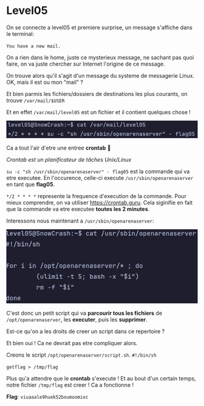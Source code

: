 # Level05
On se connecte a level05 et premiere surprise, un message s'affiche dans le terminal:

`You have a new mail.`

On a rien dans le home, juste ce mysterieux message, ne sachant pas quoi faire, on va juste chercher sur Internet l'origine de ce message.

On trouve alors qu'il s'agit d'un message du systeme de messagerie Linux. OK, mais il est ou mon "mail" ?

Et bien parmis les fichiers/dossiers de destinations les plus courants, on trouve `/var/mail/$USER`

Et en effet `/var/mail/level05` est un fichier et il contient quelques chose !

![*mail.png*](./mail.png)

Ca a tout l'air d'etre une entree **crontab** 🤔

*Crontab est un planificateur de tâches Unix/Linux*

`su -c "sh /usr/sbin/openarenaserver" - flag05` est la commande qui va etre executee. En l'occurence, celle-ci execute `/usr/sbin/openarenaserver` en tant que **flag05**.


`*/2 * * * *` represente la frequence d'execution de la commande. Pour mieux comprendre, on va utiliser https://crontab.guru. Cela siginifie en fait que la commande va etre executee **toutes les 2 minutes**.

Interessons nous maintenant a `/usr/sbin/openarenaserver`:

![*openarenaserver.png*](./openarenaserver.png)

C'est donc un petit script qui va **parcourir tous les fichiers** de `/opt/openarenaserver`, les **executer**, puis les **supprimer**.

Est-ce qu'on a les droits de creer un script dans ce repertoire ?

Et bien oui ! Ca ne devrait pas etre compliquer alors.

Creons le script `/opt/openarenaserver/script.sh`.
`#!/bin/sh`

`getflag > /tmp/flag`

Plus qu'a attendre que le **crontab** s'execute ! Et au bout d'un certain temps, notre fichier `/tmp/flag` est creer ! Ca a fonctionne !

**Flag**: `viuaaale9huek52boumoomioc`









